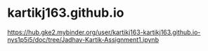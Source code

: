 # kartikj163.github.io

https://hub.gke2.mybinder.org/user/kartikj163-kartikj163.github.io-nys1p5i5/doc/tree/Jadhav-Kartik-Assignment1.ipynb
